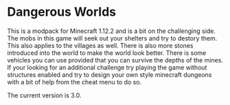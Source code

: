 # Dangerous Worlds

This is a modpack for Minecraft 1.12.2 and is a bit on the challenging side.
The mobs in this game will seek out your shelters and try to destory them.
This also applies to the villages as well. There is also more stones
introduced into the world to make the world look better. There is some
vehicles you can use provided that you can survive the depths of the mines.
If your looking for an additional challenge try playing the game without
structures enabled and try to design your own style minecraft dungeons with
a bit of help from the cheat menu to do so.

The current version is 3.0.
